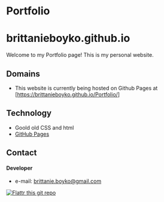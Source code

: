 # Portfolio
brittanieboyko.github.io
======
Welcome to my Portfolio page! This is my personal website.


## Domains
* This website is currently being hosted on Github Pages at [https://brittanieboyko.github.io/Portfolio/]


## Technology
* Goold old CSS and html
* [GitHub Pages](http://pages.github.com/)

## Contact
#### Developer
* e-mail: brittanie.boyko@gmail.com

[![Flattr this git repo](http://api.flattr.com/button/flattr-badge-large.png)](https://flattr.com/submit/auto?user_id=username&url=https://github.com/username/username.github.io&title=username.github.io&language=&tags=github&category=software) 
